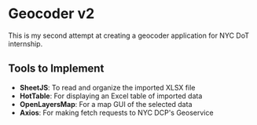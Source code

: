 # Geocoder v2

This is my second attempt at creating a geocoder application for NYC DoT internship. 


## Tools to Implement

- **SheetJS**: To read and organize the imported XLSX file
- **HotTable**: For displaying an Excel table of imported data
- **OpenLayersMap**: For a map GUI of the selected data
- **Axios**: For making fetch requests to NYC DCP's Geoservice 
